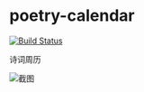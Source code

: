 poetry-calendar
===============

[![Build Status](https://travis-ci.org/chinese-poetry/poetry-calendar.svg?branch=master)](https://travis-ci.org/chinese-poetry/poetry-calendar/)

诗词周历

![截图](https://raw.githubusercontent.com/jackeyGao/poetry-calendar/master/screen%20captures/poetry-calendar-responsive.png)
